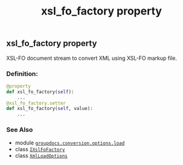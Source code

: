 ﻿---
title: xsl_fo_factory property
second_title: GroupDocs.Conversion for Python via .NET API References
description: 
type: docs
weight: 150
url: /python-net/groupdocs.conversion.options.load/xmlloadoptions/xsl_fo_factory/
is_root: false
---

## xsl_fo_factory property


XSL-FO document stream to convert XML using XSL-FO markup file.
### Definition:
```python
@property
def xsl_fo_factory(self):
    ...
@xsl_fo_factory.setter
def xsl_fo_factory(self, value):
    ...
```

### See Also
* module [`groupdocs.conversion.options.load`](../../)
* class [`IXslFoFactory`](/conversion/python-net/groupdocs.conversion.options.load/ixslfofactory)
* class [`XmlLoadOptions`](/conversion/python-net/groupdocs.conversion.options.load/xmlloadoptions)
